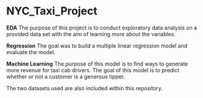 # NYC_Taxi_Project

**EDA**
The purpose of this project is to conduct exploratory data analysis on a provided data set with the aim of learning more about the variables.

**Regression**
The goal was to build a multiple linear regression model and evaluate the model.

**Machine Learning**
The purpose of this model is to find ways to generate more revenue for taxi cab drivers.
The goal of this model is to predict whether or not a customer is a generous tipper.

The two datasets used are also included within this repository.
